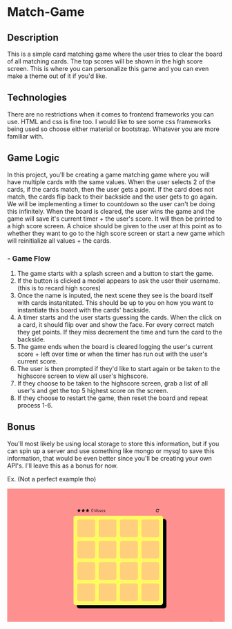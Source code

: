 # Match-Game

## Description
This is a simple card matching game where the user tries to clear the board of all matching cards. The top scores will be shown in the high score screen. This is where you can personalize this game and you can even make a theme out of it if you'd like.

## Technologies
There are no restrictions when it comes to frontend frameworks you can use. HTML and css is fine too. I would like to see some css frameworks being used so choose either material or bootstrap. Whatever you are more familiar with.
## Game Logic
In this project, you'll be creating a game matching game where you will have multiple cards with the same values. When the user selects 2 of the cards, if the cards match, then the user gets a point. If the card does not match, the cards flip back to their backside and the user gets to go again. We will be implementing a timer to countdown so the user can't be doing this infinitely. When the board is cleared, the user wins the game and the game will save it's current timer + the user's score. It will then be printed to a high score screen. A choice should be given to the user at this point as to whether they want to go to the high score screen or start a new game which will reinitialize all values + the cards.

### - Game Flow

1. The game starts with a splash screen and a button to start the game.
2. If the button is clicked a model appears to ask the user their username. (this is to recard high scores)
3. Once the name is inputed, the next scene they see is the board itself with cards instanitated. This should be up to you on how you want to instantiate this board with the cards' backside.
4. A timer starts and the user starts guessing the cards. When the click on a card, it should flip over and show the face. For every correct match they get points. If they miss decrement the time and turn the card to the backside.
5. The game ends when the board is cleared logging the user's current score + left over time or when the timer has run out with the user's current score.
6. The user is then prompted if they'd like to start again or be taken to the highscore screen to view all user's highscore.
7. If they choose to be taken to the highscore screen, grab a list of all user's and get the top 5 highest score on the screen.
8. If they choose to restart the game, then reset the board and repeat process 1-6.

## Bonus
You'll most likely be using local storage to store this information, but if you can spin up a server and use something like mongo or mysql to save this information, that would be even better since you'll be creating your own API's. I'll leave this as a bonus for now.

Ex. (Not a perfect example tho)

![image of matching game](./assets/imgs/game.gif)